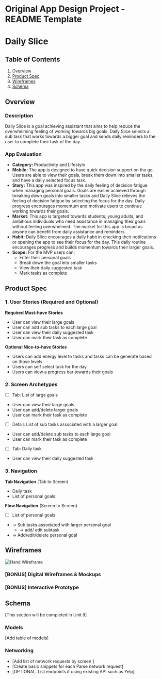 Original App Design Project - README Template
===

# Daily Slice

## Table of Contents

1. [Overview](#Overview)
2. [Product Spec](#Product-Spec)
3. [Wireframes](#Wireframes)
4. [Schema](#Schema)

## Overview

### Description

Daily Slice is a goal achieving assistant that aims to help reduce the overwhelming feeling of working towards big goals. Daily Slice selects a sub task that works towards a bigger goal and sends daily reminders to the user to complete their task of the day.  
### App Evaluation

- **Category:** Productivity and Lifestyle 
- **Mobile:** The app is designed to have quick decision support on the go. Users are able to view their goals, break them down into smaller tasks, and have a daily selected focus task. 
- **Story:** This app was inspired by the daily feeling of decision fatigue when managing personal goals. Goals are easier achieved through breaking down goals into smaller tasks and Daily Slice relieves the feeling of decision fatigue by selecting the focus for the day. Daily progress encourages momentum and motivate users to continue working towards their goals. 
- **Market:** This app is targeted towards students, young adults, and ambitious individuals who need assistance in managing their goals without feeling overwhelmed. The market for this app is broad as anyone can benefit from daily assistance and reminders. 
- **Habit:** Daily Slice encourages a daily habit in checking their notifcations or opening the app to see their focus for the day. This daily routine encourages progress and builds momentum towards their larger goals. 
- **Scope:** For the MVP users can:
    - Enter their personal goals
    - Break down the goal into smaller tasks
    - View their daily suggested task 
    - Mark tasks as complete

## Product Spec

### 1. User Stories (Required and Optional)

**Required Must-have Stories**

* User can view their large goals 
* User can add sub tasks to each large goal
* User can view their daily suggested task
* User can mark their task as complete

**Optional Nice-to-have Stories**

* Users can add energy level to tasks and tasks can be generate based on those levels
* Users can self select task for the day
* Users can view a progress bar towards their goals 

### 2. Screen Archetypes

- [ ] Tab: List of large goals 
* User can view their large goals 
* User can add/delete larger goals
* User can mark their task as complete

- [ ] Detail: List of sub tasks associated with a larger goal 
* User can add/delete sub tasks to each large goal
* User can mark their task as complete

- [ ] Tab: Daily task
* User can view their daily suggested task


### 3. Navigation

**Tab Navigation** (Tab to Screen)

* Daily task 
* List of personal goals 

**Flow Navigation** (Screen to Screen)

- [ ] List of personal goals 
* -> Sub tasks associated with larger personal goal 
    * -> add/ edit subtask 
* -> Add/edit/delete personal goal 


## Wireframes

![Hand Wireframe](images/hand_wireframe.png)

### [BONUS] Digital Wireframes & Mockups


### [BONUS] Interactive Prototype

## Schema 

[This section will be completed in Unit 9]

### Models

[Add table of models]

### Networking

- [Add list of network requests by screen ]
- [Create basic snippets for each Parse network request]
- [OPTIONAL: List endpoints if using existing API such as Yelp]
